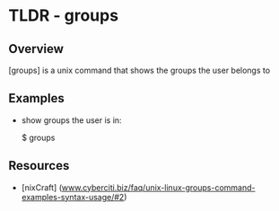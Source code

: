 TLDR - groups
=============

Overview
--------

[groups] is a unix command that shows the groups the user belongs to

Examples
--------

- show groups the user is in:
	
	$ groups

Resources
---------

- [nixCraft] (www.cyberciti.biz/faq/unix-linux-groups-command-examples-syntax-usage/#2)

